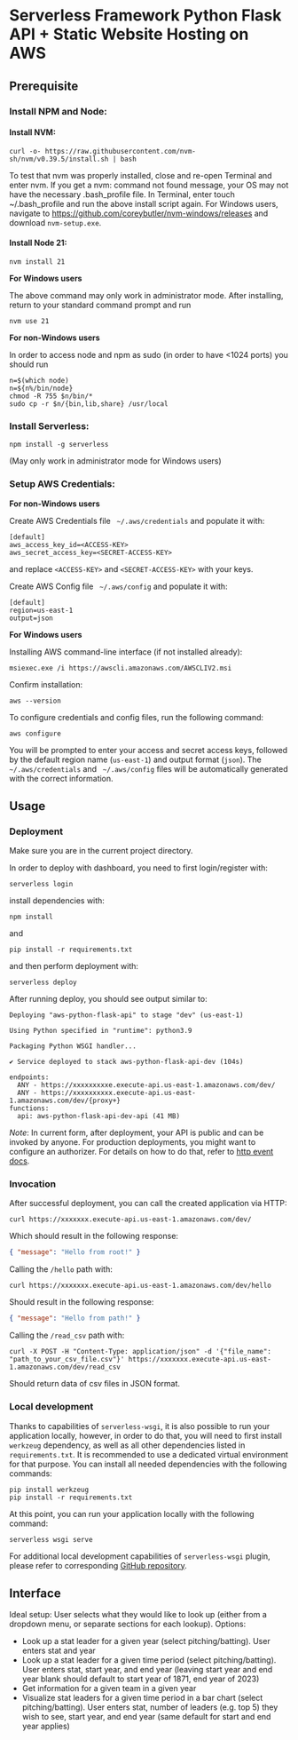 # Serverless Framework Python Flask API + Static Website Hosting on AWS

## Prerequisite

### Install NPM and Node:

#### Install NVM:

```
curl -o- https://raw.githubusercontent.com/nvm-sh/nvm/v0.39.5/install.sh | bash
```

To test that nvm was properly installed, close and re-open Terminal and enter nvm. If you get a nvm: command not found message, your OS may not have the necessary .bash_profile file. In Terminal, enter touch ~/.bash_profile and run the above install script again.  For Windows users, navigate to https://github.com/coreybutler/nvm-windows/releases and download `nvm-setup.exe`.

#### Install Node 21:

```
nvm install 21
```
**For Windows users**

The above command may only work in administrator mode.  After installing, return to your standard command prompt and run

```
nvm use 21
```

**For non-Windows users**

In order to access node and npm as sudo (in order to have <1024 ports) you should run

```
n=$(which node)
n=${n%/bin/node}
chmod -R 755 $n/bin/* 
sudo cp -r $n/{bin,lib,share} /usr/local 
```

### Install Serverless:

```
npm install -g serverless
```

(May only work in administrator mode for Windows users)

### Setup AWS Credentials:

**For non-Windows users**

Create AWS Credentials file ` ~/.aws/credentials` and populate it with:

```
[default]
aws_access_key_id=<ACCESS-KEY>
aws_secret_access_key=<SECRET-ACCESS-KEY>
```

and replace `<ACCESS-KEY>` and `<SECRET-ACCESS-KEY>` with your keys.

Create AWS Config file ` ~/.aws/config` and populate it with:

```
[default]
region=us-east-1
output=json
```

**For Windows users**

Installing AWS command-line interface (if not installed already):

```
msiexec.exe /i https://awscli.amazonaws.com/AWSCLIV2.msi
```

Confirm installation:
```
aws --version
```

To configure credentials and config files, run the following command:

```
aws configure
```

You will be prompted to enter your access and secret access keys, followed by the default region name (`us-east-1`) and output format (`json`).  The ` ~/.aws/credentials` and ` ~/.aws/config` files will be automatically generated with the correct information.

## Usage

### Deployment

Make sure you are in the current project directory.

In order to deploy with dashboard, you need to first login/register with:

```
serverless login
```

install dependencies with:

```
npm install
```

and

```
pip install -r requirements.txt
```

and then perform deployment with:

```
serverless deploy
```

After running deploy, you should see output similar to:

```
Deploying "aws-python-flask-api" to stage "dev" (us-east-1)

Using Python specified in "runtime": python3.9

Packaging Python WSGI handler...

✔ Service deployed to stack aws-python-flask-api-dev (104s)

endpoints:
  ANY - https://xxxxxxxxxe.execute-api.us-east-1.amazonaws.com/dev/
  ANY - https://xxxxxxxxxx.execute-api.us-east-1.amazonaws.com/dev/{proxy+}
functions:
  api: aws-python-flask-api-dev-api (41 MB)

```

_Note_: In current form, after deployment, your API is public and can be invoked by anyone. For production deployments, you might want to configure an authorizer. For details on how to do that, refer to [http event docs](https://www.serverless.com/framework/docs/providers/aws/events/apigateway/).

### Invocation

After successful deployment, you can call the created application via HTTP:

```
curl https://xxxxxxx.execute-api.us-east-1.amazonaws.com/dev/
```

Which should result in the following response:

```json
{ "message": "Hello from root!" }
```

Calling the `/hello` path with:

```
curl https://xxxxxxx.execute-api.us-east-1.amazonaws.com/dev/hello
```

Should result in the following response:

```json
{ "message": "Hello from path!" }
```

Calling the `/read_csv` path with:

```
curl -X POST -H "Content-Type: application/json" -d '{"file_name": "path_to_your_csv_file.csv"}' https://xxxxxxx.execute-api.us-east-1.amazonaws.com/dev/read_csv
```

Should return data of csv files in JSON format.

### Local development

Thanks to capabilities of `serverless-wsgi`, it is also possible to run your application locally, however, in order to do that, you will need to first install `werkzeug` dependency, as well as all other dependencies listed in `requirements.txt`. It is recommended to use a dedicated virtual environment for that purpose. You can install all needed dependencies with the following commands:

```
pip install werkzeug
pip install -r requirements.txt
```

At this point, you can run your application locally with the following command:

```
serverless wsgi serve
```

For additional local development capabilities of `serverless-wsgi` plugin, please refer to corresponding [GitHub repository](https://github.com/logandk/serverless-wsgi).

## Interface

Ideal setup:
User selects what they would like to look up (either from a dropdown menu, or separate sections for each lookup).  Options:
 * Look up a stat leader for a given year (select pitching/batting).  User enters stat and year
 * Look up a stat leader for a given time period (select pitching/batting).  User enters stat, start year, and end year (leaving start year and end year blank should default to start year of 1871, end year of 2023)
 * Get information for a given team in a given year
 * Visualize stat leaders for a given time period in a bar chart (select pitching/batting).  User enters stat, number of leaders (e.g. top 5) they wish to see, start year, and end year (same default for start and end year applies)